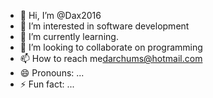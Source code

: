 - 👋 Hi, I’m @Dax2016
- 👀 I’m interested in software development 
- 🌱 I’m currently learning.
- 💞️ I’m looking to collaborate on programming  
- 📫 How to reach me<darchums@hotmail.com>
- 😄 Pronouns: ...
- ⚡ Fun fact: ...

<!---
Dax2016/Dax2016 is a ✨ special ✨ repository because its `README.md` (this file) appears on your GitHub profile.
You can click the Preview link to take a look at your changes.
--->
